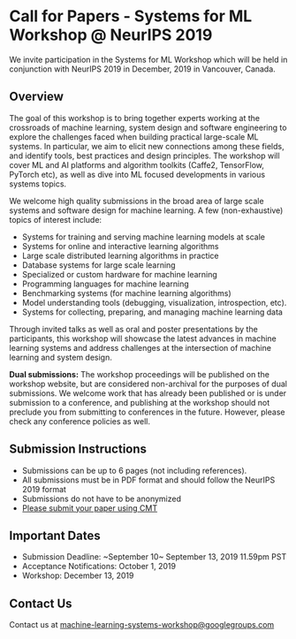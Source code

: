 # Call for Papers - Systems for ML Workshop @ NeurIPS 2019
We invite participation in the Systems for ML Workshop which will be held in conjunction with NeurIPS 2019 in December, 2019 in Vancouver, Canada. 

## Overview

The goal of this workshop is to bring together experts working at the crossroads of machine learning, system design and software engineering to explore the challenges faced when building practical large-scale ML systems. In particular, we aim to elicit new connections among these fields, and identify tools, best practices and design principles. The workshop will cover ML and AI platforms and algorithm toolkits (Caffe2, TensorFlow, PyTorch etc), as well as dive into ML focused developments in various systems topics.
 
We welcome high quality submissions in the broad area of large scale systems and software design for machine learning.   A few (non-exhaustive) topics of interest include:
* Systems for training and serving machine learning models at scale
* Systems for online and interactive learning algorithms
* Large scale distributed learning algorithms in practice
* Database systems for large scale learning
* Specialized or custom hardware for machine learning
* Programming languages for machine learning
* Benchmarking systems (for machine learning algorithms)
* Model understanding tools (debugging, visualization, introspection, etc).
* Systems for collecting, preparing, and managing machine learning data

Through invited talks as well as oral and poster presentations by the participants, this workshop will showcase the latest advances in machine learning systems and address challenges at the intersection of machine learning and system design.

**Dual submissions:** The workshop proceedings will be published on the workshop website, but are considered non-archival for the purposes of dual submissions. We welcome work that has already been published or is under submission to a conference, and publishing at the workshop should not preclude you from submitting to conferences in the future. However, please check any conference policies as well.

<!-- *This year, the Systems for ML workshop will be part of a two day workshop series on ML and Systems. In conjunction with this workshop, there will be a workshop on ML for Systems.
Work on machine learning for system design (e.g. learning for job scheduling, configuration tuning, database query optimization) is better suited for submission to that workshop.
See their Call for Papers for more details.* -->

## Submission Instructions
* Submissions can be up to 6 pages (not including references). 
* All submissions must be in PDF format and should follow the NeurIPS 2019 format
* Submissions do not have to be anonymized
* [Please submit your paper using CMT](https://cmt3.research.microsoft.com/MLSWSML2019/Submission/Index)

## Important Dates
* Submission Deadline: ~September 10~ September 13, 2019 11.59pm PST
* Acceptance Notifications: October 1, 2019
* Workshop: December 13, 2019


## Contact Us
Contact us at machine-learning-systems-workshop@googlegroups.com 
